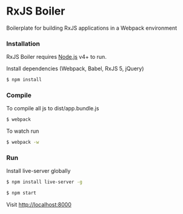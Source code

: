 # RxJS Boiler

Boilerplate for building RxJS applications in a Webpack environment

### Installation

RxJS Boiler requires [Node.js](https://nodejs.org/) v4+ to run.

Install dependencies (Webpack, Babel, RxJS 5, jQuery)

```sh
$ npm install
```

### Compile
To compile all js to dist/app.bundle.js

```sh
$ webpack
```
To watch run
```sh
$ webpack -w
```

### Run
Install live-server globally
```sh
$ npm install live-server -g
```

```sh
$ npm start
```

Visit [http://localhost:8000](http://localhost:8000)